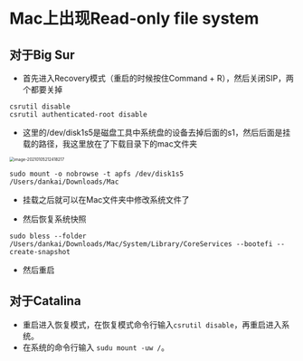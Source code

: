 # Mac上出现Read-only file system

## 对于Big Sur

- 首先进入Recovery模式（重启的时候按住Command + R），然后关闭SIP，两个都要关掉

```
csrutil disable
csrutil authenticated-root disable
```

- 这里的/dev/disk1s5是磁盘工具中系统盘的设备去掉后面的s1，然后后面是挂载的路径，我这里放在了下载目录下的mac文件夹

<img src="http://blog.img.wangdankai.cn/image-20210105212418217.png" alt="image-20210105212418217" style="zoom:50%;" />

~~~
sudo mount -o nobrowse -t apfs /dev/disk1s5 /Users/dankai/Downloads/Mac
~~~

- 挂载之后就可以在Mac文件夹中修改系统文件了

- 然后恢复系统快照

~~~
sudo bless --folder /Users/dankai/Downloads/Mac/System/Library/CoreServices --bootefi --create-snapshot
~~~

- 然后重启

## 对于Catalina

- 重启进入恢复模式，在恢复模式命令行输入`csrutil disable`，再重启进入系统。
- 在系统的命令行输入 `sudu mount -uw /`。